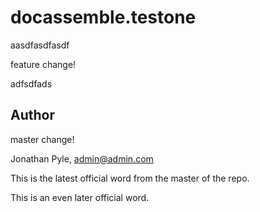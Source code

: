 # docassemble.testone

aasdfasdfasdf

feature change!

adfsdfads

## Author

master change!

Jonathan Pyle, admin@admin.com

This is the latest official word from the master of the repo.

This is an even later official word.
